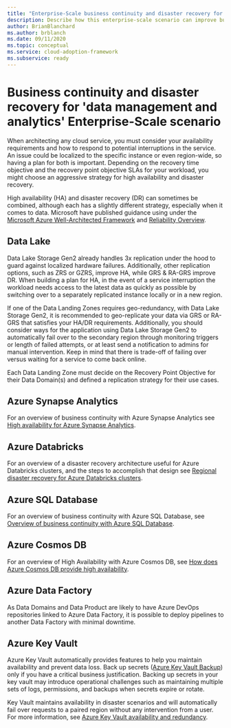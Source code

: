 ```yaml
---
title: "Enterprise-Scale business continuity and disaster recovery for 'data management and analytics'"
description: Describe how this enterprise-scale scenario can improve business continuity and disaster recovery of 'data management and analytics'
author: BrianBlanchard
ms.author: brblanch
ms.date: 09/11/2020
ms.topic: conceptual
ms.service: cloud-adoption-framework
ms.subservice: ready
---
```


# Business continuity and disaster recovery for 'data management and analytics' Enterprise-Scale scenario

When architecting any cloud service, you must consider your availability requirements and how to respond to potential interruptions in the service. An issue could be localized to the specific instance or even region-wide, so having a plan for both is important. Depending on the recovery time objective and the recovery point objective SLAs for your workload, you might choose an aggressive strategy for high availability and disaster recovery.

High availability (HA) and disaster recovery (DR) can sometimes be combined, although each has a slightly different strategy, especially when it comes to data. Microsoft have published guidance using under the [Microsoft Azure Well-Architected Framework](https://docs.microsoft.com/azure/architecture/framework/) and [Reliability Overview](https://docs.microsoft.com/azure/architecture/framework/resiliency/overview).

## Data Lake

Data Lake Storage Gen2 already handles 3x replication under the hood to guard against localized hardware failures. Additionally, other replication options, such as ZRS or GZRS, improve HA, while GRS & RA-GRS improve DR. When building a plan for HA, in the event of a service interruption the workload needs access to the latest data as quickly as possible by switching over to a separately replicated instance locally or in a new region.

If one of the Data Landing Zones requires geo-redundancy, with Data Lake Storage Gen2, it is recommended to geo-replicate your data via GRS or RA-GRS that satisfies your HA/DR requirements. Additionally, you should consider ways for the application using Data Lake Storage Gen2 to automatically fail over to the secondary region through monitoring triggers or length of failed attempts, or at least send a notification to admins for manual intervention. Keep in mind that there is trade-off of failing over versus waiting for a service to come back online.

Each Data Landing Zone must decide on the Recovery Point Objective for their Data Domain(s) and defined a replication strategy for their use cases.

## Azure Synapse Analytics

For an overview of business continuity with Azure Synapse Analytics see [High availability for Azure Synapse Analytics](https://docs.microsoft.com/azure/cloud-adoption-framework/migrate/azure-best-practices/analytics/azure-synapse).

## Azure Databricks

For an overview of a disaster recovery architecture useful for Azure Databricks clusters, and the steps to accomplish that design see [Regional disaster recovery for Azure Databricks clusters](https://docs.microsoft.com/azure/databricks/scenarios/howto-regional-disaster-recovery).

## Azure SQL Database

For an overview of business continuity with Azure SQL Database, see [Overview of business continuity with Azure SQL Database](https://docs.microsoft.com/azure/azure-sql/database/business-continuity-high-availability-disaster-recover-hadr-overview).

## Azure Cosmos DB

For an overview of High Availability with Azure Cosmos DB, see [How does Azure Cosmos DB provide high availability](https://docs.microsoft.com/azure/cosmos-db/high-availability).

## Azure Data Factory

As Data Domains and Data Product are likely to have Azure DevOps repositories linked to Azure Data Factory, it is possible to deploy pipelines to another Data Factory with minimal downtime.

## Azure Key Vault

Azure Key Vault automatically provides features to help you maintain availability and prevent data loss. Back up secrets ([Azure Key Vault Backup](https://docs.microsoft.com/azure/key-vault/general/backup)) only if you have a critical business justification. Backing up secrets in your key vault may introduce operational challenges such as maintaining multiple sets of logs, permissions, and backups when secrets expire or rotate.

Key Vault maintains availability in disaster scenarios and will automatically fail over requests to a paired region without any intervention from a user. For more information, see [Azure Key Vault availability and redundancy](https://docs.microsoft.com/azure/key-vault/general/disaster-recovery-guidance).
